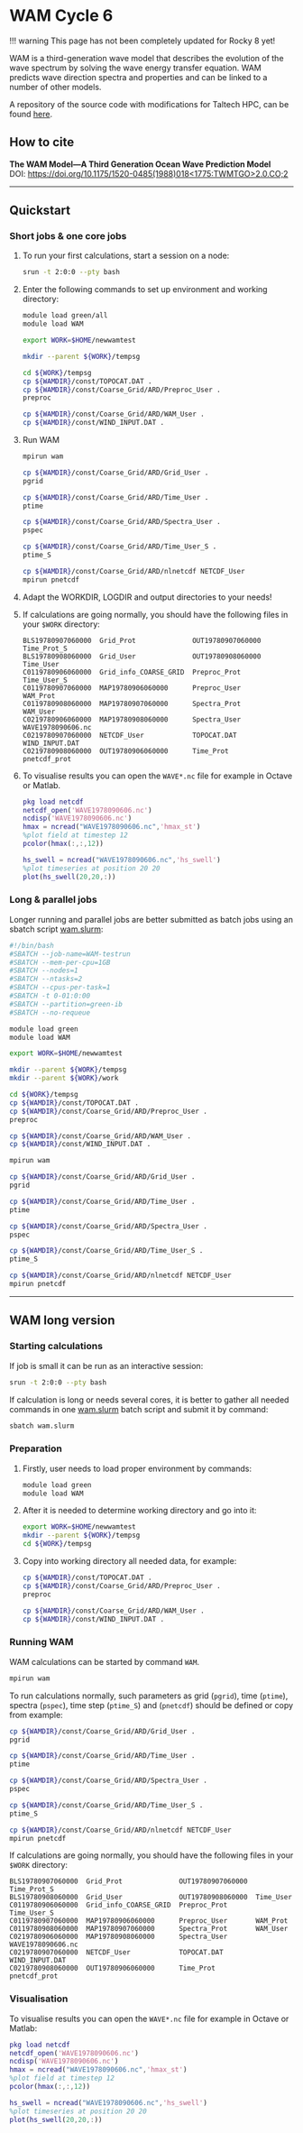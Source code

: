 # WAM Cycle 6

!!! warning
    This page has not been completely updated for Rocky 8 yet!

WAM is a third-generation wave model that describes the evolution of the wave spectrum by solving the wave energy transfer equation. WAM predicts wave direction spectra and properties and can be linked to a number of other models.

A repository of the source code with modifications for Taltech HPC, can be found [here](https://gitlab.cs.ttu.ee/heiko.herrmann/wam-cycle_6-TalTech-HPC).

## How to cite

**The WAM Model—A Third Generation Ocean Wave Prediction Model**  
DOI: [https://doi.org/10.1175/1520-0485(1988)018<1775:TWMTGO>2.0.CO;2](https://journals.ametsoc.org/view/journals/phoc/18/12/1520-0485_1988_018_1775_twmtgo_2_0_co_2.xml)

---

## Quickstart

### Short jobs & one core jobs

1. To run your first calculations, start a session on a node:

    ```bash
    srun -t 2:0:0 --pty bash
    ```

2. Enter the following commands to set up environment and working directory:

    ```bash
    module load green/all
    module load WAM

    export WORK=$HOME/newwamtest

    mkdir --parent ${WORK}/tempsg

    cd ${WORK}/tempsg
    cp ${WAMDIR}/const/TOPOCAT.DAT .
    cp ${WAMDIR}/const/Coarse_Grid/ARD/Preproc_User .
    preproc

    cp ${WAMDIR}/const/Coarse_Grid/ARD/WAM_User .
    cp ${WAMDIR}/const/WIND_INPUT.DAT .
    ```

3. Run WAM

    ```bash
    mpirun wam

    cp ${WAMDIR}/const/Coarse_Grid/ARD/Grid_User .
    pgrid

    cp ${WAMDIR}/const/Coarse_Grid/ARD/Time_User .
    ptime

    cp ${WAMDIR}/const/Coarse_Grid/ARD/Spectra_User .
    pspec

    cp ${WAMDIR}/const/Coarse_Grid/ARD/Time_User_S .
    ptime_S

    cp ${WAMDIR}/const/Coarse_Grid/ARD/nlnetcdf NETCDF_User
    mpirun pnetcdf
    ```

4. Adapt the WORKDIR, LOGDIR and output directories to your needs!

5. If calculations are going normally, you should have the following files in your `$WORK` directory:

    ```plaintext
    BLS19780907060000  Grid_Prot              OUT19780907060000  Time_Prot_S
    BLS19780908060000  Grid_User              OUT19780908060000  Time_User
    C0119780906060000  Grid_info_COARSE_GRID  Preproc_Prot       Time_User_S
    C0119780907060000  MAP19780906060000      Preproc_User       WAM_Prot
    C0119780908060000  MAP19780907060000      Spectra_Prot       WAM_User
    C0219780906060000  MAP19780908060000      Spectra_User       WAVE1978090606.nc
    C0219780907060000  NETCDF_User            TOPOCAT.DAT        WIND_INPUT.DAT
    C0219780908060000  OUT19780906060000      Time_Prot          pnetcdf_prot
    ```

6. To visualise results you can open the `WAVE*.nc` file for example in Octave or Matlab.

    ```matlab
    pkg load netcdf
    netcdf_open('WAVE1978090606.nc')
    ncdisp('WAVE1978090606.nc')
    hmax = ncread("WAVE1978090606.nc",'hmax_st')
    %plot field at timestep 12
    pcolor(hmax(:,:,12))

    hs_swell = ncread("WAVE1978090606.nc",'hs_swell')
    %plot timeseries at position 20 20
    plot(hs_swell(20,20,:))
    ```

### Long & parallel jobs

Longer running and parallel jobs are better submitted as batch jobs using an sbatch script [wam.slurm](/software/attachments/wam.slurm):

```bash
#!/bin/bash
#SBATCH --job-name=WAM-testrun
#SBATCH --mem-per-cpu=1GB
#SBATCH --nodes=1
#SBATCH --ntasks=2
#SBATCH --cpus-per-task=1
#SBATCH -t 0-01:0:00
#SBATCH --partition=green-ib
#SBATCH --no-requeue

module load green
module load WAM

export WORK=$HOME/newwamtest

mkdir --parent ${WORK}/tempsg
mkdir --parent ${WORK}/work

cd ${WORK}/tempsg
cp ${WAMDIR}/const/TOPOCAT.DAT .
cp ${WAMDIR}/const/Coarse_Grid/ARD/Preproc_User .
preproc

cp ${WAMDIR}/const/Coarse_Grid/ARD/WAM_User .
cp ${WAMDIR}/const/WIND_INPUT.DAT .

mpirun wam

cp ${WAMDIR}/const/Coarse_Grid/ARD/Grid_User .
pgrid

cp ${WAMDIR}/const/Coarse_Grid/ARD/Time_User .
ptime

cp ${WAMDIR}/const/Coarse_Grid/ARD/Spectra_User .
pspec

cp ${WAMDIR}/const/Coarse_Grid/ARD/Time_User_S .
ptime_S

cp ${WAMDIR}/const/Coarse_Grid/ARD/nlnetcdf NETCDF_User
mpirun pnetcdf
```

---

## WAM long version

### Starting calculations

If job is small it can be run as an interactive session:

```bash
srun -t 2:0:0 --pty bash
```

If calculation is long or needs several cores, it is better to gather all needed commands in one [wam.slurm](/software/attachments/wam.slurm) batch script and submit it by command:

```bash
sbatch wam.slurm
```

### Preparation

1. Firstly, user needs to load proper environment by commands:

    ```bash
    module load green
    module load WAM
    ```

2. After it is needed to determine working directory and go into it:

    ```bash
    export WORK=$HOME/newwamtest
    mkdir --parent ${WORK}/tempsg
    cd ${WORK}/tempsg
    ```

3. Copy into working directory all needed data, for example:

    ```bash
    cp ${WAMDIR}/const/TOPOCAT.DAT .
    cp ${WAMDIR}/const/Coarse_Grid/ARD/Preproc_User .
    preproc

    cp ${WAMDIR}/const/Coarse_Grid/ARD/WAM_User .
    cp ${WAMDIR}/const/WIND_INPUT.DAT .
    ```

### Running WAM

WAM calculations can be started by command `WAM`.

```bash
mpirun wam
```

To run calculations normally, such parameters as grid (`pgrid`), time (`ptime`), spectra (`pspec`), time step (`ptime_S`) and (`pnetcdf`) should be defined or copy from example:

```bash
cp ${WAMDIR}/const/Coarse_Grid/ARD/Grid_User .
pgrid

cp ${WAMDIR}/const/Coarse_Grid/ARD/Time_User .
ptime

cp ${WAMDIR}/const/Coarse_Grid/ARD/Spectra_User .
pspec

cp ${WAMDIR}/const/Coarse_Grid/ARD/Time_User_S .
ptime_S

cp ${WAMDIR}/const/Coarse_Grid/ARD/nlnetcdf NETCDF_User
mpirun pnetcdf
```

If calculations are going normally, you should have the following files in your `$WORK` directory:

```plaintext
BLS19780907060000  Grid_Prot              OUT19780907060000  Time_Prot_S
BLS19780908060000  Grid_User              OUT19780908060000  Time_User
C0119780906060000  Grid_info_COARSE_GRID  Preproc_Prot       Time_User_S
C0119780907060000  MAP19780906060000      Preproc_User       WAM_Prot
C0119780908060000  MAP19780907060000      Spectra_Prot       WAM_User
C0219780906060000  MAP19780908060000      Spectra_User       WAVE1978090606.nc
C0219780907060000  NETCDF_User            TOPOCAT.DAT        WIND_INPUT.DAT
C0219780908060000  OUT19780906060000      Time_Prot          pnetcdf_prot
```

### Visualisation

To visualise results you can open the `WAVE*.nc` file for example in Octave or Matlab:

```matlab
pkg load netcdf
netcdf_open('WAVE1978090606.nc')
ncdisp('WAVE1978090606.nc')
hmax = ncread("WAVE1978090606.nc",'hmax_st')
%plot field at timestep 12
pcolor(hmax(:,:,12))

hs_swell = ncread("WAVE1978090606.nc",'hs_swell')
%plot timeseries at position 20 20
plot(hs_swell(20,20,:))
```
